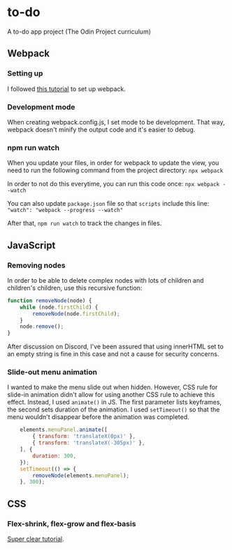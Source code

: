 # to-do
A to-do app project (The Odin Project curriculum)

## Webpack
### Setting up
I followed [this tutorial](https://webpack.js.org/guides/getting-started/) to set up webpack.

### Development mode
When creating webpack.config.js, I set mode to be development. That way, webpack doesn't minify the output code and it's easier to debug.

### npm run watch
When you update your files, in order for webpack to update the view, you need to run the following command from the project directory:
`npx webpack`

In order to not do this everytime, you can run this code once:
`npx webpack --watch`

You can also update `package.json` file so that `scripts` include this line:
`"watch": "webpack --progress --watch"`

After that, `npm run watch` to track the changes in files.

## JavaScript
### Removing nodes
In order to be able to delete complex nodes with lots of children and children's children, use this recursive function:
```javascript
function removeNode(node) {
    while (node.firstChild) {
        removeNode(node.firstChild);
    }
    node.remove();
}
```
After discussion on Discord, I've been assured that using innerHTML set to an empty string is fine in this case and not a cause for security concerns.


### Slide-out menu animation
I wanted to make the menu slide out when hidden. However, CSS rule for slide-in animation didn't allow for using another CSS rule to achieve this effect. Instead, I used `animate()` in JS. The first parameter lists keyframes, the second sets duration of the animation. I used `setTimeout()` so that the menu wouldn't disappear before the animation was completed.
```javascript
    elements.menuPanel.animate([
        { transform: 'translateX(0px)' },
        { transform: 'translateX(-305px)' },
    ], {
        duration: 300,
    });
    setTimeout(() => {
        removeNode(elements.menuPanel);
    }, 300);
```

## CSS
### Flex-shrink, flex-grow and flex-basis
[Super clear tutorial](https://medium.com/@tiffnogueira/understanding-flex-shrink-flex-grow-and-flex-basis-and-using-these-properties-to-their-full-e4b4afd2c930).